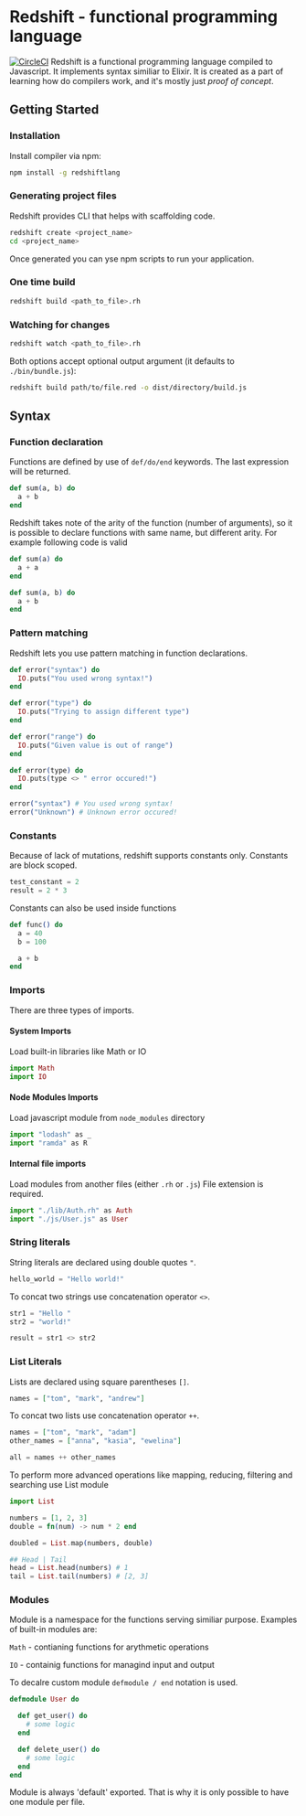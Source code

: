 # Redshift - functional programming language

[![CircleCI](https://circleci.com/gh/kkalamarski/redshift/tree/master.svg?style=svg)](https://circleci.com/gh/kkalamarski/redshift/tree/master)
Redshift is a functional programming language compiled to Javascript.
It implements syntax similiar to Elixir. It is created as a part of learning how do compilers work, and it's mostly just _proof of concept_.

## Getting Started

### Installation

Install compiler via npm:

```bash
npm install -g redshiftlang
```

### Generating project files

Redshift provides CLI that helps with scaffolding code.

```bash
redshift create <project_name>
cd <project_name>
```

Once generated you can yse npm scripts to run your application.

### One time build

```bash
redshift build <path_to_file>.rh
```

### Watching for changes

```bash
redshift watch <path_to_file>.rh
```

Both options accept optional output argument (it defaults to `./bin/bundle.js`):

```bash
redshift build path/to/file.red -o dist/directory/build.js
```

## Syntax

### Function declaration

Functions are defined by use of `def/do/end` keywords.
The last expression will be returned.

```elixir
def sum(a, b) do
  a + b
end
```

Redshift takes note of the arity of the function (number of arguments), so it is possible to declare functions with same name, but different arity.
For example following code is valid

```elixir
def sum(a) do
  a + a
end

def sum(a, b) do
  a + b
end
```

### Pattern matching

Redshift lets you use pattern matching in function declarations.

```elixir
def error("syntax") do
  IO.puts("You used wrong syntax!")
end

def error("type") do
  IO.puts("Trying to assign different type")
end

def error("range") do
  IO.puts("Given value is out of range")
end

def error(type) do
  IO.puts(type <> " error occured!")
end

error("syntax") # You used wrong syntax!
error("Unknown") # Unknown error occured!
```

### Constants

Because of lack of mutations, redshift supports constants only.
Constants are block scoped.

```elixir
test_constant = 2
result = 2 * 3
```

Constants can also be used inside functions

```elixir
def func() do
  a = 40
  b = 100

  a + b
end
```

### Imports

There are three types of imports.

#### System Imports

Load built-in libraries like Math or IO

```elixir
import Math
import IO
```

#### Node Modules Imports

Load javascript module from `node_modules` directory

```elixir
import "lodash" as _
import "ramda" as R
```

#### Internal file imports

Load modules from another files (either `.rh` or `.js`)
File extension is required.

```elixir
import "./lib/Auth.rh" as Auth
import "./js/User.js" as User
```

### String literals

String literals are declared using double quotes `"`.

```elixir
hello_world = "Hello world!"
```

To concat two strings use concatenation operator `<>`.

```elixir
str1 = "Hello "
str2 = "world!"

result = str1 <> str2
```

### List Literals

Lists are declared using square parentheses `[]`.

```elixir
names = ["tom", "mark", "andrew"]
```

To concat two lists use concatenation operator `++`.

```elixir
names = ["tom", "mark", "adam"]
other_names = ["anna", "kasia", "ewelina"]

all = names ++ other_names
```

To perform more advanced operations like mapping, reducing, filtering and searching use List module

```elixir
import List

numbers = [1, 2, 3]
double = fn(num) -> num * 2 end

doubled = List.map(numbers, double)

## Head | Tail
head = List.head(numbers) # 1
tail = List.tail(numbers) # [2, 3]
```

### Modules

Module is a namespace for the functions serving similiar purpose.
Examples of built-in modules are:

`Math` - contianing functions for arythmetic operations

`IO` - containig functions for managind input and output

To decalre custom module `defmodule / end` notation is used.

```elixir
defmodule User do

  def get_user() do
    # some logic
  end

  def delete_user() do
    # some logic
  end
end
```

Module is always 'default' exported. That is why it is only possible to have one module per file.
